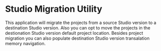 # Studio Migration Utility

This application will migrate the projects from a source Studio version to a destination Studio version. Also you can opt to move the projects in the destionation Studio version default project location. Besides project migration you can also populate destination Studio version transalation memory navigation.



